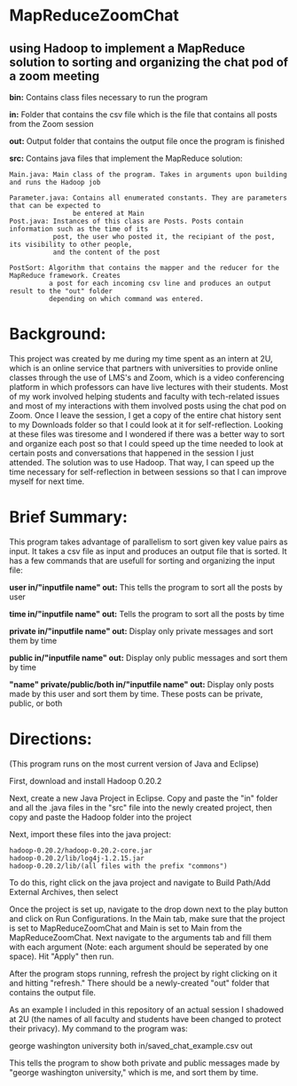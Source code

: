 # MapReduceZoomChat
## using Hadoop to implement a MapReduce solution to sorting and organizing the chat pod of a zoom meeting



**bin:** Contains class files necessary to run the program

**in:** Folder that contains the csv file which is the file that contains all posts from the Zoom session

**out:** Output folder that contains the output file once the program is finished

**src:** Contains java files that implement the MapReduce solution:

    Main.java: Main class of the program. Takes in arguments upon building and runs the Hadoop job
    
    Parameter.java: Contains all enumerated constants. They are parameters that can be expected to 
                    be entered at Main
    Post.java: Instances of this class are Posts. Posts contain information such as the time of its                   
               post, the user who posted it, the recipiant of the post, its visibility to other people,
               and the content of the post
    
    PostSort: Algorithm that contains the mapper and the reducer for the MapReduce framework. Creates
              a post for each incoming csv line and produces an output result to the "out" folder
              depending on which command was entered.
       
# Background: 

This project was created by me during my time spent as an intern at 2U, which is an online service that partners with universities
to provide online classes through the use of LMS's and Zoom, which is a video conferencing platform in which professors can have live lectures with
their students. Most of my work involved helping students and faculty with tech-related issues and most of my interactions with them involved posts
using the chat pod on Zoom. Once I leave the session, I get a copy of the entire chat history sent to my Downloads folder so that I could look at it
for self-reflection. Looking at these files was tiresome and I wondered if there was a better way to sort and organize each post so that I
could speed up the time needed to look at certain posts and conversations that happened in the session I just attended. The solution was to
use Hadoop. That way, I can speed up the time necessary for self-reflection in between sessions so that I can improve myself for next time.



# Brief Summary:

This program takes advantage of parallelism to sort given key value pairs as input. It takes a csv file as input and produces an output file that
is sorted. It has a few commands that are usefull for sorting and organizing the input file:

**user in/"inputfile name" out:** This tells the program to sort all the posts by user

**time in/"inputfile name" out:** Tells the program to sort all the posts by time

**private in/"inputfile name" out:** Display only private messages and sort them by time

**public in/"inputfile name" out:** Display only public messages and sort them by time

**"name" private/public/both in/"inputfile name" out:** Display only posts made by this user and sort them by time. These posts can be private, public, or both



# Directions:

(This program runs on the most current version of Java and Eclipse)

First, download and install Hadoop 0.20.2

Next, create a new Java Project in Eclipse. Copy and paste the "in" folder and all the .java files in the "src" file into the newly created project,
then copy and paste the Hadoop folder into the project

Next, import these files into the java project:

    hadoop-0.20.2/hadoop-0.20.2-core.jar
    hadoop-0.20.2/lib/log4j-1.2.15.jar
    hadoop-0.20.2/lib/(all files with the prefix "commons")
    
To do this, right click on the java project and navigate to Build Path/Add External Archives, then select

Once the project is set up, navigate to the drop down next to the play button and click on Run Configurations.
In the Main tab, make sure that the project is set to MapReduceZoomChat and Main is set to Main from the MapReduceZoomChat.
Next navigate to the arguments tab and fill them with each argument (Note: each argument should be seperated by one space).
Hit "Apply" then run.

After the program stops running, refresh the project by right clicking on it and hitting "refresh." There should be a newly-created "out"
folder that contains the output file.

As an example I included in this repository of an actual session I shadowed at 2U (the names of all faculty and students have been changed to protect their privacy).
My command to the program was:

george washington university both in/saved_chat_example.csv out

This tells the program to show both private and public messages made by "george washington university," which is me, and sort them by time.





